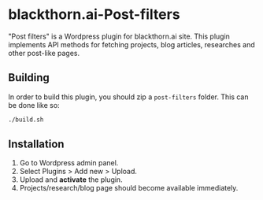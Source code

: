 # blackthorn.ai-Post-filters

"Post filters" is a Wordpress plugin for blackthorn.ai site. This plugin implements API methods for fetching projects, blog articles, researches and other post-like pages.

## Building

In order to build this plugin, you should zip a `post-filters` folder. This can be done like so:

```bash
./build.sh
```

## Installation

1. Go to Wordpress admin panel.
2. Select Plugins > Add new > Upload.
3. Upload and **activate** the plugin.
4. Projects/research/blog page should become available immediately.
